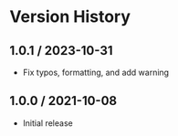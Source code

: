 # Version History

## 1.0.1 / 2023-10-31

- Fix typos, formatting, and add warning

## 1.0.0 / 2021-10-08

- Initial release
